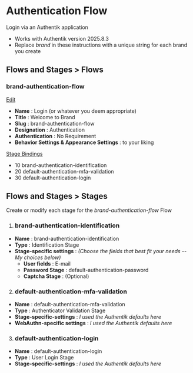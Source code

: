 # Authentication Flow
Login via an Authentik application

- Works with Authentik version 2025.8.3
- Replace _brand_ in these instructions with a unique string for each brand you create

## Flows and Stages > Flows

### brand-authentication-flow

<ins>Edit</ins>
* **Name** : Login (or whatever you deem appropriate)
* **Title** : Welcome to Brand
* **Slug** : brand-authentication-flow
* **Designation** : Authentication
* **Authentication** : No Requirement
* **Behavior Settings & Appearance Settings** : to your liking

<ins>Stage Bindings</ins>
* 10 brand-authentication-identification
* 20 default-authentication-mfa-validation
* 30 default-authentication-login

## Flows and Stages > Stages
Create or modify each stage for the _brand-authentication-flow_ Flow


1. ### brand-authentication-identification
* **Name** : brand-authentication-identification
* **Type** : Identification Stage 
* **Stage-specific settings** : _(Choose the fields that best fit your needs -- My choices below)_ 
  * **User fields** : E-mail
  * **Password Stage** : default-authentication-password
  * **Captcha Stage** : (Optional)

2. ### default-authentication-mfa-validation
* **Name** : default-authentication-mfa-validation
* **Type** : Authenticator Validation Stage
* **Stage-specific-settings** : _I used the Authentik defaults here_
* **WebAuthn-specific settings** : _I used the Authentik defaults here_

3. ### default-authentication-login
* **Name** : default-authentication-login
* **Type** : User Login Stage
* **Stage-specific-settings** : _I used the Authentik defaults here_

